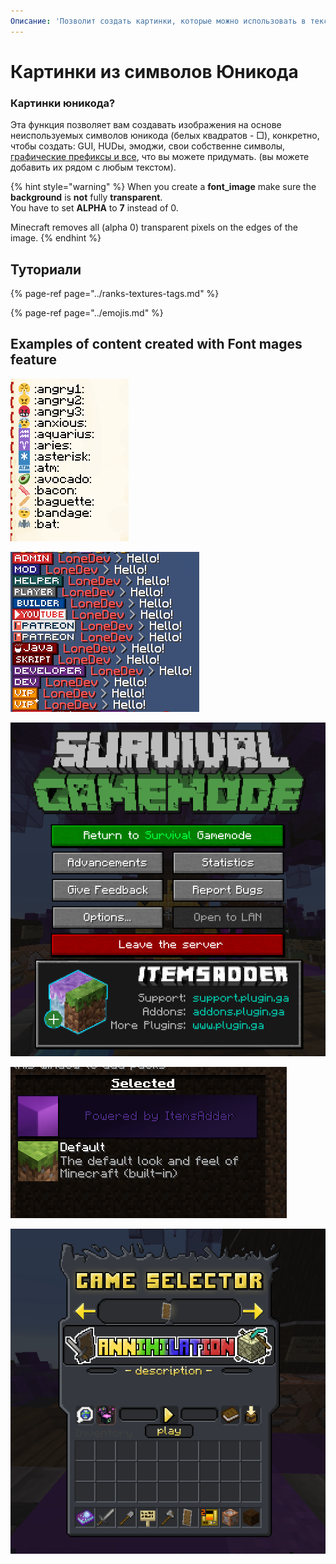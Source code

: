 ```yaml
---
Описание: 'Позволит создать картинки, которые можно использовать в тексте'
---
```


# Картинки из символов Юникода

### Картинки юникода?

Эта функция позволяет вам создавать изображения на основе неиспользуемых символов юникода \(белых квадратов - □\), конкретно, чтобы создать: GUI, HUDы, эмоджи, свои собственне символы, [графические префиксы и все](../ranks-textures-tags.md), что вы можете придумать. \(вы можете добавить их рядом с любым текстом\).

{% hint style="warning" %}
When you create a **font\_image** make sure the **background** is **not** fully **transparent**.  
You have to set **ALPHA** to **7** instead of 0.

Minecraft removes all \(alpha 0\) transparent pixels on the edges of the image.
{% endhint %}

## Туториали

{% page-ref page="../ranks-textures-tags.md" %}

{% page-ref page="../emojis.md" %}

## Examples of content created with Font mages feature

![](../../../../.gitbook/assets/immagine%20%28102%29.png)

![](../../../../.gitbook/assets/image%20%2827%29.png)

![](../../../../.gitbook/assets/immagine%20%28104%29.png)

![](../../../../.gitbook/assets/immagine%20%28110%29.png)

![](../../../../.gitbook/assets/immagine%20%28113%29.png)

